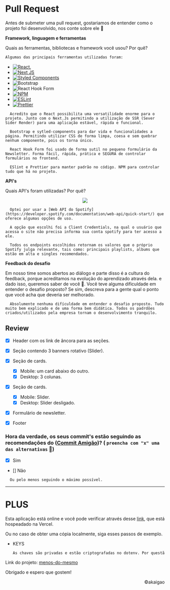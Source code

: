 # Pull Request
Antes de submeter uma pull request, gostariamos de entender como o projeto foi desenvolvido, nos conte sobre ele :slightly_smiling_face:

<b> Framework, linguagem e ferramentas </b>

Quais as ferramentas, bibliotecas e framework você usou? Por quê?

  ```sh
  Algumas das principais ferramentas utilizadas foram:
  ```

- [![React.](https://img.shields.io/badge/react-%2320232a.svg?style=for-the-badge&logo=react&logoColor=%2361DAFB)](https://reactjs.org/)
- [![Next JS](https://img.shields.io/badge/Next-black?style=for-the-badge&logo=next.js&logoColor=white)](https://nextjs.org/)
- [![Styled Components](https://img.shields.io/badge/styled--components-DB7093?style=for-the-badge&logo=styled-components&logoColor=white)](https://styled-components.com/)
- ![Bootstrap](https://img.shields.io/badge/bootstrap-%23563D7C.svg?style=for-the-badge&logo=bootstrap&logoColor=white)
- ![React Hook Form](https://img.shields.io/badge/React%20Hook%20Form-%23EC5990.svg?style=for-the-badge&logo=reacthookform&logoColor=white)
- [![NPM](https://img.shields.io/badge/NPM-%23000000.svg?style=for-the-badge&logo=npm&logoColor=white)](https://www.npmjs.com/)
- [![ESLint](https://img.shields.io/badge/ESLint-4B3263?style=for-the-badge&logo=eslint&logoColor=white)](https://eslint.org/)
- [![Prettier](https://img.shields.io/badge/code_style-prettier-ff69b4.svg?style=flat-square)](https://prettier.io/)

```
  Acredito que o React possibilita uma versatilidade enorme para o projeto. Junto com o Next.Js permitindo a utilização de SSR (Sever Sider Render) para uma aplicação estável, rápida e funcional.

  Bootstrap e sytled-components para dar vida e funcionalidades a página. Permitindo utilizar CSS de forma limpa, coesa e sem quebrar nenhum componente, pois os torna único.

  React Hook Form foi usado de forma sutil no pequeno formulário da Newsletter. Forma fácil, rápida, prática e SEGURA de controlar formulários no frontend.

  ESlint e Prettier para manter padrão no código. NPM para controlar tudo que há no projeto.
```


<b> API's </b>

Quais API's foram utilizadas? Por quê?

<div align="center">

![](https://developer.spotify.com/assets/WebAPI_intro.png)

</div>

```
  Optei por usar a [Web API do Spotify](https://developer.spotify.com/documentation/web-api/quick-start/) que oferece algumas opções de uso.

  A opção que escolhi foi a Client Credentials, na qual o usuário que acessa o site não precisa informa sua conta spotify para ter acesso a ele.

  Todos os endpoints escolhidos retornam os valores que o próprio Spotify julga relevante, tais como: principais playlists, albums que estão em alta e singles recomendados.
```

<b> Feedback do desafio </b>

Em nosso time somos abertos ao diálogo e parte disso é a cultura do feedback, porque acreditamos na evolução do aprendizado através dela.
e dado isso, queremos saber de você :slightly_smiling_face:.
Você teve alguma dificuldade em entender o desafio proposto? Se sim, descreva para a gente qual o ponto que você acha que deveria ser melhorado.

```
  Absolumente nenhuma difículdade em entender o desafio proposto. Tudo muito bem explicado e de uma forma bem didática. Todos os padrdões criados/utilizados pela empresa tornam o desenvolvimento tranquilo.
```


## Review

- [X] Header com os link de âncora para as seções.
- [X] Seção contendo 3 banners rotativo (Slider).
- [X] Seção de cards.
  - [X] Mobile: um card abaixo do outro.
  - [X] Desktop: 3 colunas.
- [X] Seção de cards.
  - [X] Mobile: Slider.
  - [X] Desktop: Slider desligado.
- [X] Formulário de newsletter.
- [X] Footer



### Hora da verdade, os seus commit's estão seguindo as recomendações do ([Commit Amigão](https://github.com/agenciafmd/frontend-vagas/#entrega))? ( `preencha com "x" uma das alternativas` :monocle_face:)
 - [X] Sim <br>
 - [] Não

```
  Ou pelo menos seguindo o máximo possível.
```

---

# PLUS

Esta aplicação está online e você pode verificar através desse [link](https://menos-do-mesmo.vercel.app/), que está hospeadado na Vercel.

Ou no caso de obter uma cópia localmente, siga esses passos de exemplo.

- KEYS
  ```sh
  As chaves são privadas e estão criptografadas no dotenv. Por questão de testes local deixarei, de forma proposital, o arquivo .env com elas de forma pública.
  ```

Link do projeto: [menos-do-mesmo](https://github.com/akaigao/menos-do-mesmo)

Obrigado e espero que gostem!

<p align="right">©️akaigao</p>
